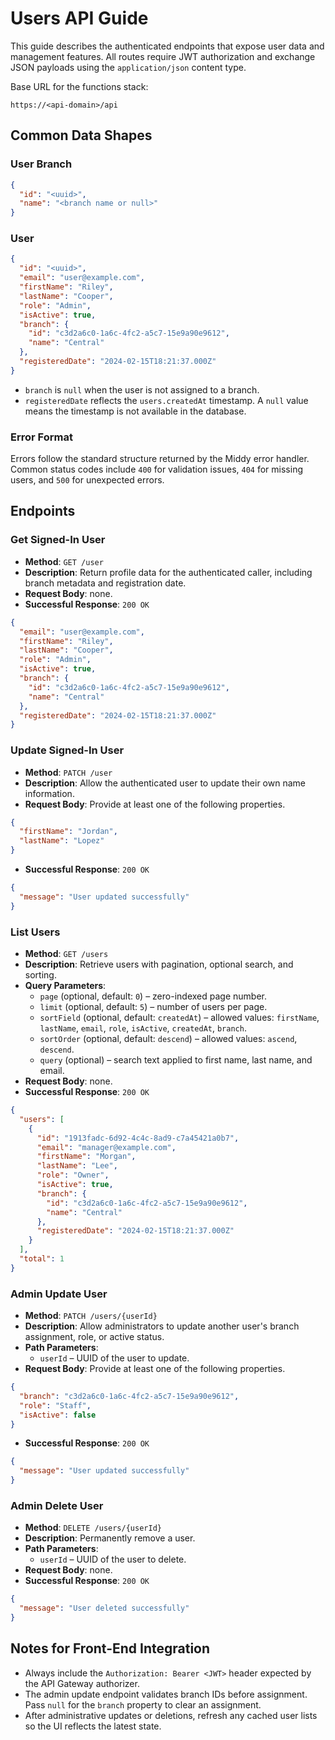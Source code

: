 # Users API Guide

This guide describes the authenticated endpoints that expose user data and
management features. All routes require JWT authorization and exchange JSON
payloads using the `application/json` content type.

Base URL for the functions stack:

```
https://<api-domain>/api
```

## Common Data Shapes

### User Branch

```json
{
  "id": "<uuid>",
  "name": "<branch name or null>"
}
```

### User

```json
{
  "id": "<uuid>",
  "email": "user@example.com",
  "firstName": "Riley",
  "lastName": "Cooper",
  "role": "Admin",
  "isActive": true,
  "branch": {
    "id": "c3d2a6c0-1a6c-4fc2-a5c7-15e9a90e9612",
    "name": "Central"
  },
  "registeredDate": "2024-02-15T18:21:37.000Z"
}
```

* `branch` is `null` when the user is not assigned to a branch.
* `registeredDate` reflects the `users.createdAt` timestamp. A `null` value means
  the timestamp is not available in the database.

### Error Format

Errors follow the standard structure returned by the Middy error handler. Common
status codes include `400` for validation issues, `404` for missing users, and
`500` for unexpected errors.

## Endpoints

### Get Signed-In User

* **Method**: `GET /user`
* **Description**: Return profile data for the authenticated caller, including
  branch metadata and registration date.
* **Request Body**: none.
* **Successful Response**: `200 OK`

```json
{
  "email": "user@example.com",
  "firstName": "Riley",
  "lastName": "Cooper",
  "role": "Admin",
  "isActive": true,
  "branch": {
    "id": "c3d2a6c0-1a6c-4fc2-a5c7-15e9a90e9612",
    "name": "Central"
  },
  "registeredDate": "2024-02-15T18:21:37.000Z"
}
```

### Update Signed-In User

* **Method**: `PATCH /user`
* **Description**: Allow the authenticated user to update their own name
  information.
* **Request Body**: Provide at least one of the following properties.

```json
{
  "firstName": "Jordan",
  "lastName": "Lopez"
}
```

* **Successful Response**: `200 OK`

```json
{
  "message": "User updated successfully"
}
```

### List Users

* **Method**: `GET /users`
* **Description**: Retrieve users with pagination, optional search, and sorting.
* **Query Parameters**:
  * `page` (optional, default: `0`) – zero-indexed page number.
  * `limit` (optional, default: `5`) – number of users per page.
  * `sortField` (optional, default: `createdAt`) – allowed values: `firstName`,
    `lastName`, `email`, `role`, `isActive`, `createdAt`, `branch`.
  * `sortOrder` (optional, default: `descend`) – allowed values: `ascend`,
    `descend`.
  * `query` (optional) – search text applied to first name, last name, and
    email.
* **Request Body**: none.
* **Successful Response**: `200 OK`

```json
{
  "users": [
    {
      "id": "1913fadc-6d92-4c4c-8ad9-c7a45421a0b7",
      "email": "manager@example.com",
      "firstName": "Morgan",
      "lastName": "Lee",
      "role": "Owner",
      "isActive": true,
      "branch": {
        "id": "c3d2a6c0-1a6c-4fc2-a5c7-15e9a90e9612",
        "name": "Central"
      },
      "registeredDate": "2024-02-15T18:21:37.000Z"
    }
  ],
  "total": 1
}
```

### Admin Update User

* **Method**: `PATCH /users/{userId}`
* **Description**: Allow administrators to update another user's branch
  assignment, role, or active status.
* **Path Parameters**:
  * `userId` – UUID of the user to update.
* **Request Body**: Provide at least one of the following properties.

```json
{
  "branch": "c3d2a6c0-1a6c-4fc2-a5c7-15e9a90e9612",
  "role": "Staff",
  "isActive": false
}
```

* **Successful Response**: `200 OK`

```json
{
  "message": "User updated successfully"
}
```

### Admin Delete User

* **Method**: `DELETE /users/{userId}`
* **Description**: Permanently remove a user.
* **Path Parameters**:
  * `userId` – UUID of the user to delete.
* **Request Body**: none.
* **Successful Response**: `200 OK`

```json
{
  "message": "User deleted successfully"
}
```

## Notes for Front-End Integration

* Always include the `Authorization: Bearer <JWT>` header expected by the API
  Gateway authorizer.
* The admin update endpoint validates branch IDs before assignment. Pass `null`
  for the `branch` property to clear an assignment.
* After administrative updates or deletions, refresh any cached user lists so
  the UI reflects the latest state.
